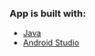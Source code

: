 ### App is built with:

* [Java](https://www.java.com)
* [Android Studio](https://developer.android.com/)
